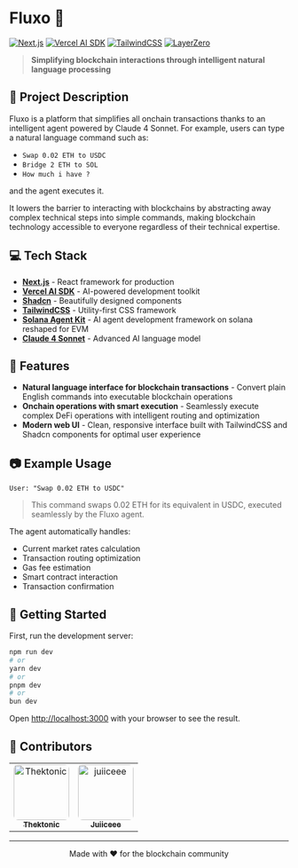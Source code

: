 # Fluxo 🌊

[![Next.js](https://img.shields.io/badge/Next.js-000000?style=for-the-badge&logo=nextdotjs&logoColor=white)](https://nextjs.org/)
[![Vercel AI SDK](https://img.shields.io/badge/Vercel_AI_SDK-000000?style=for-the-badge&logo=vercel&logoColor=white)](https://sdk.vercel.ai/)
[![TailwindCSS](https://img.shields.io/badge/Tailwind_CSS-38B2AC?style=for-the-badge&logo=tailwind-css&logoColor=white)](https://tailwindcss.com/)
[![LayerZero](https://img.shields.io/badge/LayerZero-000000?style=for-the-badge&logo=layerzero&logoColor=white)](https://layerzero.network/)

> **Simplifying blockchain interactions through intelligent natural language processing**

## 🧾 Project Description

Fluxo is a platform that simplifies all onchain transactions thanks to an intelligent agent powered by Claude 4 Sonnet. For example, users can type a natural language command such as:

- `Swap 0.02 ETH to USDC`
- `Bridge 2 ETH to SOL`
- `How much i have ?`

and the agent executes it.

It lowers the barrier to interacting with blockchains by abstracting away complex technical steps into simple commands, making blockchain technology accessible to everyone regardless of their technical expertise.

## 💻 Tech Stack

- **[Next.js](https://nextjs.org/)** - React framework for production
- **[Vercel AI SDK](https://sdk.vercel.ai/)** - AI-powered development toolkit
- **[Shadcn](https://ui.shadcn.com/)** - Beautifully designed components
- **[TailwindCSS](https://tailwindcss.com/)** - Utility-first CSS framework
- **[Solana Agent Kit](https://github.com/sendaifun/solana-agent-kit)** - AI agent development framework on solana reshaped for EVM
- **[Claude 4 Sonnet](https://www.anthropic.com/claude)** - Advanced AI language model

## 🧪 Features

- **Natural language interface for blockchain transactions** - Convert plain English commands into executable blockchain operations
- **Onchain operations with smart execution** - Seamlessly execute complex DeFi operations with intelligent routing and optimization
- **Modern web UI** - Clean, responsive interface built with TailwindCSS and Shadcn components for optimal user experience

## 📷 Example Usage

```
User: "Swap 0.02 ETH to USDC"
```

> This command swaps 0.02 ETH for its equivalent in USDC, executed seamlessly by the Fluxo agent.

The agent automatically handles:
- Current market rates calculation
- Transaction routing optimization
- Gas fee estimation
- Smart contract interaction
- Transaction confirmation

## 🚀 Getting Started

First, run the development server:

```bash
npm run dev
# or
yarn dev
# or
pnpm dev
# or
bun dev
```

Open [http://localhost:3000](http://localhost:3000) with your browser to see the result.

## 👥 Contributors

<div align="center">

<table>
  <tr>
    <td align="center">
      <a href="https://github.com/Thektonic">
        <img src="https://github.com/Thektonic.png" width="100px;" alt="Thektonic" style="border-radius: 8px;"/>
        <br />
        <sub><b>Thektonic</b></sub>
      </a>
    </td>
    <td align="center">
      <a href="https://github.com/juiiceee">
        <img src="https://github.com/juiiceee.png" width="100px;" alt="juiiceee" style="border-radius: 8px;"/>
        <br />
        <sub><b>Juiiceee</b></sub>
      </a>
    </td>
  </tr>
</table>

</div>

---

<p align="center">
  Made with ❤️ for the blockchain community
</p>

